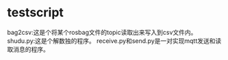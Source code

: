 # testscript

bag2csv:这是个将某个rosbag文件的topic读取出来写入到csv文件内。
shudu.py:这是个解数独的程序。
receive.py和send.py是一对实现mqtt发送和读取消息的程序。
